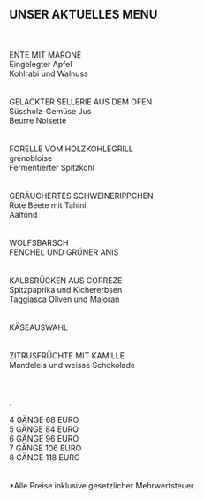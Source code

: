 ## UNSER AKTUELLES MENU
<br>
<br>
ENTE MIT MARONE<br>
Eingelegter Apfel<br>
Kohlrabi und Walnuss<br>
<br>
<br>
GELACKTER SELLERIE AUS DEM OFEN<br>
Süssholz-Gemüse Jus<br>
Beurre Noisette<br>
<br>
<br>
FORELLE VOM HOLZKOHLEGRILL<br>
grenobloise<br>
Fermentierter Spitzkohl<br>
<br>
<br>
GERÄUCHERTES SCHWEINERIPPCHEN<br>
Rote Beete mit Tahini<br>
Aalfond<br>
<br>
<br>
WOLFSBARSCH<br>
FENCHEL UND GRÜNER ANIS<br>
<br>
<br>
KALBSRÜCKEN AUS CORRÈZE<br>
Spitzpaprika und Kichererbsen<br>
Taggiasca Oliven und Majoran<br>
<br>
<br>
KÄSEAUSWAHL<br>
<br>
<br>
ZITRUSFRÜCHTE MIT KAMILLE<br>
Mandeleis und weisse Schokolade<br>
<br>
<br>
<br>
.

4 GÄNGE 68 EURO  
5 GÄNGE 84 EURO  
6 GÄNGE 96 EURO  
7 GÄNGE 106 EURO  
8 GÄNGE 118 EURO    
<br>
<br>
*Alle Preise inklusive gesetzlicher Mehrwertsteuer.


